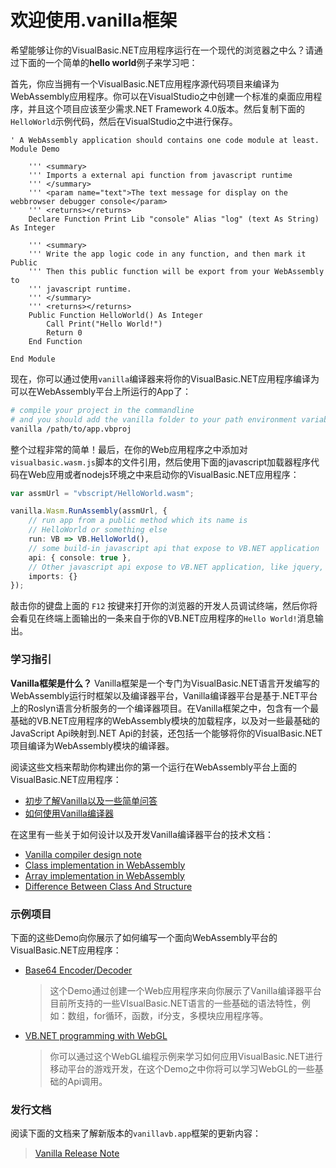 # 欢迎使用.vanilla框架

<!-- 2019-06-13 -->

希望能够让你的VisualBasic.NET应用程序运行在一个现代的浏览器之中么？请通过下面的一个简单的**hello world**例子来学习吧：

首先，你应当拥有一个VisualBasic.NET应用程序源代码项目来编译为WebAssembly应用程序。你可以在VisualStudio之中创建一个标准的桌面应用程序，并且这个项目应该至少需求.NET Framework 4.0版本。然后复制下面的``HelloWorld``示例代码，然后在VisualStudio之中进行保存。 

```vbnet
' A WebAssembly application should contains one code module at least.
Module Demo

    ''' <summary>
    ''' Imports a external api function from javascript runtime
    ''' </summary>
    ''' <param name="text">The text message for display on the webbrowser debugger console</param>
    ''' <returns></returns>
    Declare Function Print Lib "console" Alias "log" (text As String) As Integer

    ''' <summary>
    ''' Write the app logic code in any function, and then mark it Public 
    ''' Then this public function will be export from your WebAssembly to 
    ''' javascript runtime.
    ''' </summary>
    ''' <returns></returns>
    Public Function HelloWorld() As Integer 
        Call Print("Hello World!")
        Return 0
    End Function

End Module
```

现在，你可以通过使用``vanilla``编译器来将你的VisualBasic.NET应用程序编译为可以在WebAssembly平台上所运行的App了：

```bash
# compile your project in the commandline
# and you should add the vanilla folder to your path environment variables.
vanilla /path/to/app.vbproj
```

整个过程非常的简单！最后，在你的Web应用程序之中添加对``visualbasic.wasm.js``脚本的文件引用，然后使用下面的javascript加载器程序代码在Web应用或者nodejs环境之中来启动你的VisualBasic.NET应用程序：

```typescript
var assmUrl = "vbscript/HelloWorld.wasm";

vanilla.Wasm.RunAssembly(assmUrl, {
    // run app from a public method which its name is
    // HelloWorld or something else
    run: VB => VB.HelloWorld(),
    // some build-in javascript api that expose to VB.NET application
    api: { console: true },
    // Other javascript api expose to VB.NET application, like jquery, bootstrap, etc
    imports: {}
});
```

敲击你的键盘上面的 ``F12`` 按键来打开你的浏览器的开发人员调试终端，然后你将会看见在终端上面输出的一条来自于你的VB.NET应用程序的``Hello World!``消息输出。

### 学习指引

**Vanilla框架是什么？** Vanilla框架是一个专门为VisualBasic.NET语言开发编写的WebAssembly运行时框架以及编译器平台，Vanilla编译器平台是基于.NET平台上的Roslyn语言分析服务的一个编译器项目。在Vanilla框架之中，包含有一个最基础的VB.NET应用程序的WebAssembly模块的加载程序，以及对一些最基础的JavaScript Api映射到.NET Api的封装，还包括一个能够将你的VisualBasic.NET项目编译为WebAssembly模块的编译器。

阅读这些文档来帮助你构建出你的第一个运行在WebAssembly平台上面的VisualBasic.NET应用程序：

+ [初步了解Vanilla以及一些简单问答](#webassembly)
+ [如何使用Vanilla编译器](#use_compiler)

在这里有一些关于如何设计以及开发Vanilla编译器平台的技术文档：

+ [Vanilla compiler design note](#compiler_design_notes)
+ [Class implementation in WebAssembly](#class_impl)
+ [Array implementation in WebAssembly](#array_impl)
+ [Difference Between Class And Structure](#class_struct_difference)

### 示例项目

下面的这些Demo向你展示了如何编写一个面向WebAssembly平台的VisualBasic.NET应用程序：

+ [Base64 Encoder/Decoder](/vbscripts/base64.html)
  > 这个Demo通过创建一个Web应用程序来向你展示了Vanilla编译器平台目前所支持的一些VIsualBasic.NET语言的一些基础的语法特性，例如：数组，for循环，函数，if分支，多模块应用程序等。
+ [VB.NET programming with WebGL](/vbscripts/webgl.html)
  > 你可以通过这个WebGL编程示例来学习如何应用VisualBasic.NET进行移动平台的游戏开发，在这个Demo之中你将可以学习WebGL的一些基础的Api调用。

### 发行文档

阅读下面的文档来了解新版本的``vanillavb.app``框架的更新内容：

> [Vanilla Release Note](#release_notes)